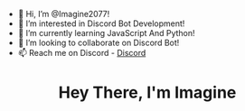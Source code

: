 - 👋 Hi, I’m @Imagine2077!
- 👀 I’m interested in Discord Bot Development!
- 🌱 I’m currently learning JavaScript And Python!
- 💞️ I’m looking to collaborate on Discord Bot!
- 📫 Reach me on Discord - <a href="https://discordapp.com/users/852772849574871110/" target="_main"> Discord</a>

<h1 class"intro" align="center";> Hey There, I'm Imagine
</h1> 

<!---
Imagine2077/Imagine2077 is a ✨ special ✨ repository because its `README.md` (this file) appears on your GitHub profile.
You can click the Preview link to take a look at your changes.
--->
